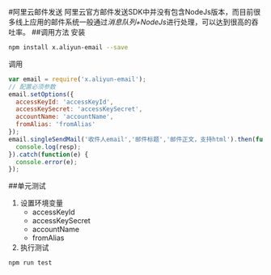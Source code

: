 #阿里云邮件发送
阿里云官方邮件发送SDK中并没有包含NodeJs版本，而目前很多线上应用的邮件系统一般通过*消息队列+NodeJs*进行处理，可以达到很高的吞吐率。
##调用方法
安装

```bash
npm install x.aliyun-email --save
```

调用

```javascript
var email = require('x.aliyun-email');
// 配置必须参数
email.setOptions({
  accessKeyId: 'accessKeyId',
  accessKeySecret: 'accessKeySecret',
  accountName: 'accountName',
  fromAlias: 'fromAlias'
});
email.singleSendMail('收件人email','邮件标题','邮件正文，支持html').then(function(resp) {
  console.log(resp);
}).catch(function(e) {
  console.error(e);
});
```

##单元测试
1. 设置环境变量
    + accessKeyId
    + accessKeySecret
    + accountName
    + fromAlias
2. 执行测试

```bash
npm run test
```